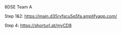 8DSE Team A

Step 1&2:
https://main.d35rvfscu5q5fa.amplifyapp.com/

Step 4: https://shorturl.at/myCD8
